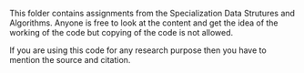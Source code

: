This folder contains assignments from the Specialization Data Strutures and Algorithms. Anyone is free to look at the content and get the idea of the working of the code but copying of the code is not allowed. 

If you are using this code for any research purpose then you have to mention the source and citation. 

